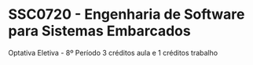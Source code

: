 # SSC0720 - Engenharia de Software para Sistemas Embarcados
Optativa Eletiva - 8º Período
3 créditos aula e 1 créditos trabalho
